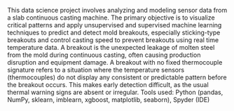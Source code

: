This data science project involves analyzing and modeling sensor data from a slab continuous casting machine. The primary objective is to visualize critical patterns and apply unsupervised and supervised machine learning techniques to predict and detect mold breakouts, especially sticking-type breakouts and control casting speed to prevent breakouts using real time temperature data. 
A breakout is the unexpected leakage of molten steel from the mold during continuous casting, often causing production disruption and equipment damage. A breakout with no fixed thermocouple signature refers to a situation where the temperature sensors (thermocouples) do not display any consistent or predictable pattern before the breakout occurs. This makes early detection difficult, as the usual thermal warning signs are absent or irregular.
Tools used: Python (pandas, NumPy, sklearn, imblearn, xgboost, matplotlib, seaborn), Spyder (IDE)
